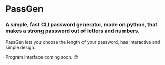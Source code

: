 # PassGen
### A simple, fast CLI password generator, made on python, that makes a strong password out of letters and numbers.
PassGen lets you choose the length of your password, has interactive and simple design.

Program interface coming soon. 😉